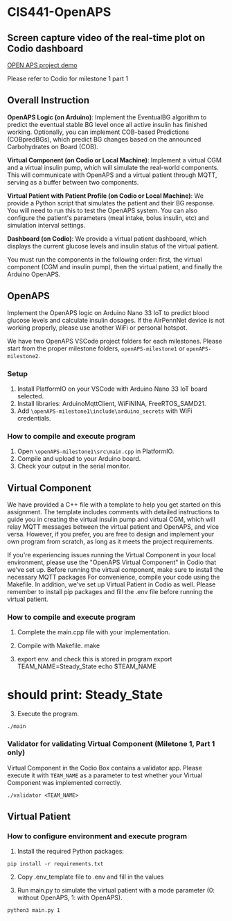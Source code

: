 # CIS441-OpenAPS

## Screen capture video of the real-time plot on Codio dashboard
[OPEN APS project demo](https://www.loom.com/share/af499ebd1d734c1cacd3a1d0072272a0?sid=0633ee18-18eb-41f1-be5c-0420056a6a32)

Please refer to Codio for milestone 1 part 1

## Overall Instruction

**OpenAPS Logic (on Arduino)**: Implement the EventualBG algorithm to predict the eventual stable BG level once all active insulin has finished working. Optionally, you can implement COB-based Predictions (COBpredBGs), which predict BG changes based on the announced Carbohydrates on Board (COB).

**Virtual Component (on Codio or Local Machine)**: Implement a virtual CGM and a virtual insulin pump, which will simulate the real-world components. This will communicate with OpenAPS and a virtual patient through MQTT, serving as a buffer between two components.

**Virtual Patient with Patient Profile (on Codio or Local Machine)**: We provide a Python script that simulates the patient and their BG response. You will need to run this to test the OpenAPS system. You can also configure the patient's parameters (meal intake, bolus insulin, etc) and simulation interval settings.

**Dashboard (on Codio)**: We provide a virtual patient dashboard, which displays the current glucose levels and insulin status of the virtual patient.

You must run the components in the following order: first, the virtual component (CGM and insulin pump), then the virtual patient, and finally the Arduino OpenAPS.

## OpenAPS

Implement the OpenAPS logic on Arduino Nano 33 IoT to predict blood glucose levels and calculate insulin dosages. If the AirPennNet device is not working properly, please use another WiFi or personal hotspot. 

We have two OpenAPS VSCode project folders for each milestones. Please start from the proper milestone folders, `openAPS-milestone1` or `openAPS-milestone2`.

### Setup
1. Install PlatformIO on your VSCode with Arduino Nano 33 IoT board selected.
2. Install libraries: ArduinoMqttClient, WiFiNINA, FreeRTOS_SAMD21.
3. Add `\openAPS-milestone1\include\arduino_secrets` with WiFi credentials.

### How to compile and execute program
1. Open `\openAPS-milestone1\src\main.cpp` in PlatformIO.
2. Compile and upload to your Arduino board.
3. Check your output in the serial monitor.

## Virtual Component

We have provided a C++ file with a template to help you get started on this assignment. The template includes comments with detailed instructions to guide you in creating the virtual insulin pump and virtual CGM, which will relay MQTT messages between the virtual patient and OpenAPS, and vice versa. However, if you prefer, you are free to design and implement your own program from scratch, as long as it meets the project requirements.

If you're experiencing issues running the Virtual Component in your local environment, please use the "OpenAPS Virtual Component" in Codio that we've set up.
Before running the virtual component, make sure to install the necessary MQTT packages
For convenience, compile your code using the Makefile.
In addition, we've set up Virtual Patient in Codio as well. Please remember to install pip packages and fill the .env file before running the virtual patient. 


### How to compile and execute program
1. Complete the main.cpp file with your implementation.

2. Compile with Makefile.
make

3. export env. and check this is stored in program
export TEAM_NAME=Steady_State
echo $TEAM_NAME
# should print: Steady_State

3. Execute the program.
```
./main
```

### Validator for validating Virtual Component (Miletone 1, Part 1 only)

Virtual Component in the Codio Box contains a validator app. Please execute it with `TEAM_NAME` as a parameter to test whether your Virtual Component was implemented correctly.

```
./validator <TEAM_NAME>
```

## Virtual Patient

### How to configure environment and execute program
1. Install the required Python packages:

```
pip install -r requirements.txt
```

2. Copy .env_template file to .env and fill in the values

3. Run main.py to simulate the virtual patient with a mode parameter (0: without OpenAPS, 1: with OpenAPS).
```
python3 main.py 1
```


